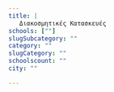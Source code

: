 ```yaml
---
title: |
   Διακοσμητικές Κατασκευές
schools: [""]
slugSubcategory: ""
category: ""
slugCategory: ""
schoolscount: ""
city: ""

---
```


